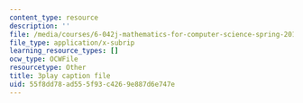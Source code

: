```yaml
---
content_type: resource
description: ''
file: /media/courses/6-042j-mathematics-for-computer-science-spring-2015/55f8dd78ad555f93c4269e887d6e747e_tOsdeaYDCMk.srt
file_type: application/x-subrip
learning_resource_types: []
ocw_type: OCWFile
resourcetype: Other
title: 3play caption file
uid: 55f8dd78-ad55-5f93-c426-9e887d6e747e
---
```

